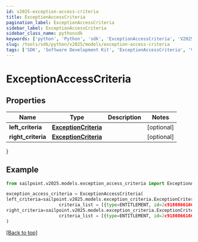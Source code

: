 ```yaml
---
id: v2025-exception-access-criteria
title: ExceptionAccessCriteria
pagination_label: ExceptionAccessCriteria
sidebar_label: ExceptionAccessCriteria
sidebar_class_name: pythonsdk
keywords: ['python', 'Python', 'sdk', 'ExceptionAccessCriteria', 'V2025ExceptionAccessCriteria'] 
slug: /tools/sdk/python/v2025/models/exception-access-criteria
tags: ['SDK', 'Software Development Kit', 'ExceptionAccessCriteria', 'V2025ExceptionAccessCriteria']
---
```


# ExceptionAccessCriteria


## Properties

Name | Type | Description | Notes
------------ | ------------- | ------------- | -------------
**left_criteria** | [**ExceptionCriteria**](exception-criteria) |  | [optional] 
**right_criteria** | [**ExceptionCriteria**](exception-criteria) |  | [optional] 
}

## Example

```python
from sailpoint.v2025.models.exception_access_criteria import ExceptionAccessCriteria

exception_access_criteria = ExceptionAccessCriteria(
left_criteria=sailpoint.v2025.models.exception_criteria.ExceptionCriteria(
                    criteria_list = [{type=ENTITLEMENT, id=2c9180866166b5b0016167c32ef31a66, existing=true}, {type=ENTITLEMENT, id=2c9180866166b5b0016167c32ef31a67, existing=false}], ),
right_criteria=sailpoint.v2025.models.exception_criteria.ExceptionCriteria(
                    criteria_list = [{type=ENTITLEMENT, id=2c9180866166b5b0016167c32ef31a66, existing=true}, {type=ENTITLEMENT, id=2c9180866166b5b0016167c32ef31a67, existing=false}], )
)

```
[[Back to top]](#) 

